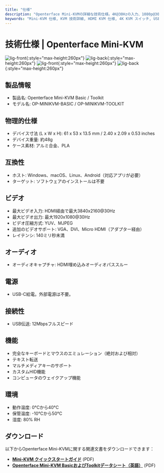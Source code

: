 ```yaml
---
title: "仕様"
description: "Openterface Mini-KVMの詳細な技術仕様。4K@30Hzの入力、1080p@30Hzの出力、USB接続、物理的寸法、環境要件を含む。BasicおよびToolkitバージョンの完全なハードウェア仕様。"
keywords: "Mini-KVM 仕様, KVM 技術詳細, HDMI KVM 仕様, 4K KVM スイッチ, USB-C KVM, コンピュータ周辺機器 仕様, KVM 寸法, ビデオ圧縮, キーボードマウスエミュレーション, ハードウェア仕様"
---
```


# **技術仕様** | Openterface Mini-KVM

![lig-front](/images/product/minikvm-v1-9-front.svg#only-light){:style="max-height:260px"}
![lig-back](/images/product/minikvm-v1-9-back.svg#only-light){:style="max-height:260px"}
![lig-front](/images/product/minikvm-v1-9-front_1.svg#only-dark){:style="max-height:260px"}
![lig-back](/images/product/minikvm-v1-9-back_1.svg#only-dark){:style="max-height:260px"}

## 製品情報
- 製品名: Openterface Mini-KVM Basic / Toolkit
- モデル名: OP-MINIKVM-BASIC / OP-MINIKVM-TOOLKIT

## 物理的仕様
- デバイス寸法 (L x W x H): 61 x 53 x 13.5 mm / 2.40 x 2.09 x 0.53 inches
- デバイス重量: 約48g
- ケース素材: アルミ合金、PLA

## 互換性
- ホスト: Windows、macOS、Linux、Android（対応アプリが必要）
- ターゲット: ソフトウェアのインストールは不要

## ビデオ
- 最大ビデオ入力: HDMI経由で最大3840x2160@30Hz
- 最大ビデオ出力: 最大1920x1080@30Hz
- ビデオ圧縮方式: YUV、MJPEG
- 追加のビデオサポート: VGA、DVI、Micro HDMI（アダプター経由）
- レイテンシ: 140ミリ秒未満

## オーディオ
- オーディオキャプチャ: HDMI埋め込みオーディオパススルー

## 電源
- USB-C給電。外部電源は不要。

## 接続性
- USB伝送: 12Mbpsフルスピード

## 機能
- 完全なキーボードとマウスのエミュレーション（絶対および相対）
- テキスト転送
- マルチメディアキーのサポート
- カスタムHID機能
- コンピュータのウェイクアップ機能

## 環境
- 動作温度: 0°Cから40°C
- 保管温度: -10°Cから50°C
- 湿度: 80% RH

## ダウンロード

以下からOpenterface Mini-KVMに関する関連文書をダウンロードできます：

- **[Mini-KVM クイックスタートガイド](https://raw.githubusercontent.com/TechxArtisanStudio/Openterface/main/product-printed-materials/minikvm_quick_start_guide_20240928.pdf)** (PDF)
- **[Openterface Mini-KVM BasicおよびToolkitデータシート（英語）](https://raw.githubusercontent.com/TechxArtisanStudio/Openterface/main/product-printed-materials/Openterface-Mini-KVM-Basic-and-Toolkit-Datasheet-Eng-20250313.pdf)** (PDF)